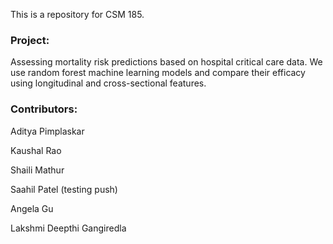 This is a repository for CSM 185. 

### Project: 
Assessing mortality risk predictions based on hospital critical care data. We use random forest machine learning models and compare their efficacy using longitudinal and cross-sectional features.

### Contributors: 
Aditya Pimplaskar

Kaushal Rao

Shaili Mathur

Saahil Patel (testing push)

Angela Gu

Lakshmi Deepthi Gangiredla

